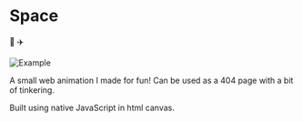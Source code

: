 # Space

:pizza: :airplane:

![Example](./example.gif)

A small web animation I made for fun! Can be used as a 404 page with a bit of tinkering. 

Built using native JavaScript in html canvas.
